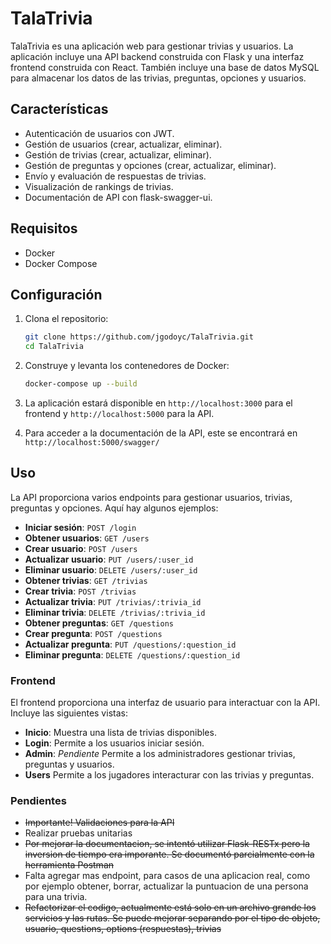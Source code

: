 # TalaTrivia

TalaTrivia es una aplicación web para gestionar trivias y usuarios. La aplicación incluye una API backend construida con Flask y una interfaz frontend construida con React. También incluye una base de datos MySQL para almacenar los datos de las trivias, preguntas, opciones y usuarios.

## Características

- Autenticación de usuarios con JWT.
- Gestión de usuarios (crear, actualizar, eliminar).
- Gestión de trivias (crear, actualizar, eliminar).
- Gestión de preguntas y opciones (crear, actualizar, eliminar).
- Envío y evaluación de respuestas de trivias.
- Visualización de rankings de trivias.
- Documentación de API con flask-swagger-ui.

## Requisitos

- Docker
- Docker Compose

## Configuración

1. Clona el repositorio:

   ```sh
   git clone https://github.com/jgodoyc/TalaTrivia.git
   cd TalaTrivia
   ```

2. Construye y levanta los contenedores de Docker:

   ```sh
   docker-compose up --build
   ```

3. La aplicación estará disponible en `http://localhost:3000` para el frontend y `http://localhost:5000` para la API.

4. Para acceder a la documentación de la API, este se encontrará en `http://localhost:5000/swagger/`

## Uso

La API proporciona varios endpoints para gestionar usuarios, trivias, preguntas y opciones. Aquí hay algunos ejemplos:

- **Iniciar sesión**: `POST /login`
- **Obtener usuarios**: `GET /users`
- **Crear usuario**: `POST /users`
- **Actualizar usuario**: `PUT /users/:user_id`
- **Eliminar usuario**: `DELETE /users/:user_id`
- **Obtener trivias**: `GET /trivias`
- **Crear trivia**: `POST /trivias`
- **Actualizar trivia**: `PUT /trivias/:trivia_id`
- **Eliminar trivia**: `DELETE /trivias/:trivia_id`
- **Obtener preguntas**: `GET /questions`
- **Crear pregunta**: `POST /questions`
- **Actualizar pregunta**: `PUT /questions/:question_id`
- **Eliminar pregunta**: `DELETE /questions/:question_id`

### Frontend

El frontend proporciona una interfaz de usuario para interactuar con la API. Incluye las siguientes vistas:

- **Inicio**: Muestra una lista de trivias disponibles.
- **Login**: Permite a los usuarios iniciar sesión.
- **Admin**: _Pendiente_ Permite a los administradores gestionar trivias, preguntas y usuarios.
- **Users** Permite a los jugadores interacturar con las trivias y preguntas.

### Pendientes

- ~~Importante! Validaciones para la API~~
- Realizar pruebas unitarias
- ~~Por mejorar la documentacion, se intentó utilizar Flask-RESTx pero la inversion de tiempo era imporante. Se documentó parcialmente con la herramienta Postman~~
- Falta agregar mas endpoint, para casos de una aplicacion real, como por ejemplo obtener, borrar, actualizar la puntuacion de una persona para una trivia.
- ~~Refactorizar el codigo, actualmente está solo en un archivo grande los servicios y las rutas. Se puede mejorar separando por el tipo de objeto, usuario, questions, options (respuestas), trivias~~
